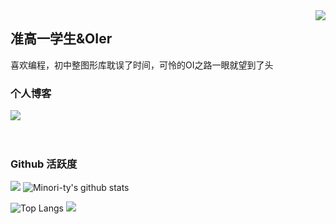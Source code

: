 <img align="right" src="https://count.getloli.com/get/@:Minori-ty?theme=rule34">

## 准高一学生&OIer

喜欢编程，初中整图形库耽误了时间，可怜的OI之路一眼就望到了头

### 个人博客

[![](https://github-readme-stats.vercel.app/api/pin/?username=EveSunMaple&repo=mp4To4K-rust)](https://github.com/EveSunMaple/Vivia-Web)
<br><br><br>

### Github 活跃度

[![](https://activity-graph.herokuapp.com/graph?username=EveSunMaple&theme=dracula)](https://github.com/ashutosh00710/github-readme-activity-graph)
![Minori-ty's github stats](https://github-readme-stats.vercel.app/api?username=EveSunMaple&show_icons=true&theme=vue)

![Top Langs](https://github-readme-stats.vercel.app/api/top-langs/?username=EveSunMaple&langs_count=6)
![](https://github-readme-stats.vercel.app/api/top-langs/?username=EveSunMaple&layout=compact&langs_count=6)
